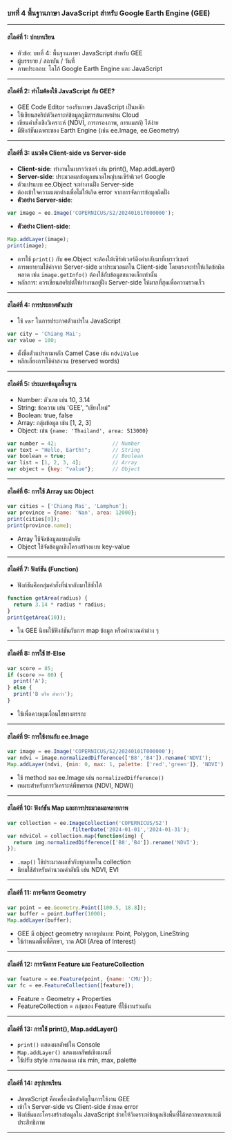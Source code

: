 ### บทที่ 4 พื้นฐานภาษา JavaScript สำหรับ Google Earth Engine (GEE)

---

#### สไลด์ที่ 1: ปกบทเรียน

* หัวข้อ: บทที่ 4: พื้นฐานภาษา JavaScript สำหรับ GEE
* ผู้บรรยาย / สถาบัน / วันที่
* ภาพประกอบ: โลโก้ Google Earth Engine และ JavaScript

---

#### สไลด์ที่ 2: ทำไมต้องใช้ JavaScript กับ GEE?

* GEE Code Editor รองรับภาษา JavaScript เป็นหลัก
* ใช้เขียนสคริปต์วิเคราะห์ข้อมูลภูมิสารสนเทศผ่าน Cloud
* เขียนคำสั่งเชิงวิเคราะห์ (NDVI, การกรองภาพ, การแมสก์) ได้ง่าย
* มีฟังก์ชันเฉพาะของ Earth Engine (เช่น ee.Image, ee.Geometry)

---

#### สไลด์ที่ 3: แนวคิด Client-side vs Server-side

* **Client-side**: ทำงานในเบราว์เซอร์ เช่น print(), Map.addLayer()
* **Server-side**: ประมวลผลข้อมูลขนาดใหญ่บนเซิร์ฟเวอร์ Google
* ตัวแปรแบบ ee.Object จะทำงานฝั่ง Server-side
* ต้องเข้าใจความแตกต่างเพื่อไม่ให้เกิด error จากการจัดการข้อมูลผิดฝั่ง
* **ตัวอย่าง Server-side**:

```javascript
var image = ee.Image('COPERNICUS/S2/20240101T000000');
```

* **ตัวอย่าง Client-side**:

```javascript
Map.addLayer(image);
print(image);
```

* การใช้ `print()` กับ ee.Object จะต้องให้เซิร์ฟเวอร์ดึงค่ากลับมาที่เบราว์เซอร์
* การพยายามใช้ค่าจาก Server-side มาประมวลผลใน Client-side โดยตรงจะทำให้เกิดข้อผิดพลาด เช่น `image.getInfo()` ต้องใช้กับข้อมูลขนาดเล็กเท่านั้น
* หลักการ: ควรเขียนสคริปต์ให้ทำงานอยู่ฝั่ง Server-side ให้มากที่สุดเพื่อความรวดเร็ว

---

#### สไลด์ที่ 4: การประกาศตัวแปร

* ใช้ `var` ในการประกาศตัวแปรใน JavaScript

```javascript
var city = 'Chiang Mai';
var value = 100;
```

* ตั้งชื่อตัวแปรตามหลัก Camel Case เช่น `ndviValue`
* หลีกเลี่ยงการใช้คำสงวน (reserved words)

---

#### สไลด์ที่ 5: ประเภทข้อมูลพื้นฐาน

* Number: ตัวเลข เช่น 10, 3.14
* String: ข้อความ เช่น 'GEE', "เชียงใหม่"
* Boolean: true, false
* Array: กลุ่มข้อมูล เช่น \[1, 2, 3]
* Object: เช่น `{name: 'Thailand', area: 513000}`

```javascript
var number = 42;                  // Number
var text = "Hello, Earth!";       // String
var boolean = true;               // Boolean
var list = [1, 2, 3, 4];          // Array
var object = {key: "value"};      // Object
```

---

#### สไลด์ที่ 6: การใช้ Array และ Object

```javascript
var cities = ['Chiang Mai', 'Lamphun'];
var province = {name: 'Nan', area: 12000};
print(cities[0]);
print(province.name);
```

* Array ใช้จัดข้อมูลแบบลำดับ
* Object ใช้จัดข้อมูลเชิงโครงสร้างแบบ key-value

---

#### สไลด์ที่ 7: ฟังก์ชัน (Function)

* ฟังก์ชันคือกลุ่มคำสั่งที่นำกลับมาใช้ซ้ำได้

```javascript
function getArea(radius) {
  return 3.14 * radius * radius;
}
print(getArea(10));
```

* ใน GEE นิยมใช้ฟังก์ชันกับการ map ข้อมูล หรือคำนวณค่าต่าง ๆ

---

#### สไลด์ที่ 8: การใช้ If-Else

```javascript
var score = 85;
if (score >= 80) {
  print('A');
} else {
  print('B หรือ ต่ำกว่า');
}
```

* ใช้เพื่อควบคุมเงื่อนไขทางตรรกะ

---

#### สไลด์ที่ 9: การใช้งานกับ ee.Image

```javascript
var image = ee.Image('COPERNICUS/S2/20240101T000000');
var ndvi = image.normalizedDifference(['B8','B4']).rename('NDVI');
Map.addLayer(ndvi, {min: 0, max: 1, palette: ['red','green']}, 'NDVI');
```

* ใช้ method ของ ee.Image เช่น `normalizedDifference()`
* เหมาะสำหรับการวิเคราะห์พืชพรรณ (NDVI, NDWI)

---

#### สไลด์ที่ 10: ฟังก์ชัน Map และการประมวลผลหลายภาพ

```javascript
var collection = ee.ImageCollection('COPERNICUS/S2')
                    .filterDate('2024-01-01','2024-01-31');
var ndviCol = collection.map(function(img) {
  return img.normalizedDifference(['B8','B4']).rename('NDVI');
});
```

* `.map()` ใช้ประมวลผลซ้ำกับทุกภาพใน collection
* นิยมใช้สำหรับคำนวณค่าดัชนี เช่น NDVI, EVI

---

#### สไลด์ที่ 11: การจัดการ Geometry

```javascript
var point = ee.Geometry.Point([100.5, 18.8]);
var buffer = point.buffer(1000);
Map.addLayer(buffer);
```

* GEE มี object geometry หลายรูปแบบ: Point, Polygon, LineString
* ใช้กำหนดพื้นที่ศึกษา, วาด AOI (Area of Interest)

---

#### สไลด์ที่ 12: การจัดการ Feature และ FeatureCollection

```javascript
var feature = ee.Feature(point, {name: 'CMU'});
var fc = ee.FeatureCollection([feature]);
```

* Feature = Geometry + Properties
* FeatureCollection = กลุ่มของ Feature ที่ใช้งานร่วมกัน

---

#### สไลด์ที่ 13: การใช้ print(), Map.addLayer()

* `print()` แสดงผลลัพธ์ใน Console
* `Map.addLayer()` แสดงผลลัพธ์เชิงแผนที่
* ใช้ปรับ style การแสดงผล เช่น min, max, palette

---

#### สไลด์ที่ 14: สรุปบทเรียน

* JavaScript คือเครื่องมือสำคัญในการใช้งาน GEE
* เข้าใจ Server-side vs Client-side ช่วยลด error
* ฟังก์ชันและโครงสร้างข้อมูลใน JavaScript ช่วยให้วิเคราะห์ข้อมูลเชิงพื้นที่ได้หลากหลายและมีประสิทธิภาพ

---
